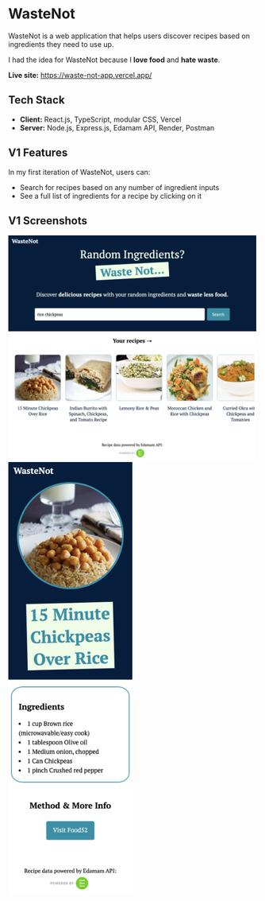 # WasteNot

WasteNot is a web application that helps users discover recipes based on ingredients they need to use up. 

I had the idea for WasteNot because I **love food** and **hate waste**.

**Live site:** https://waste-not-app.vercel.app/

## Tech Stack
- **Client:** React.js, TypeScript, modular CSS, Vercel
- **Server:** Node.js, Express.js, Edamam API, Render, Postman

## V1 Features
In my first iteration of WasteNot, users can:
- Search for recipes based on any number of ingredient inputs
- See a full list of ingredients for a recipe by clicking on it

## V1 Screenshots
<img src="./client/public/screenshots/v1-waste-not-desktop-home.png" width="500" alt="WasteNot desktop">

<img src="./client/public/screenshots/v1-waste-not-mobile-recipe.png" width="250" alt="WasteNot mobile">